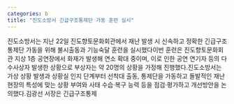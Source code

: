 ```yaml
---
categories: b
title: "진도소방서 긴급구조통제단 가동 훈련 실시"
---
```

진도소방서는 지난 22일 진도향토문화회관에서 재난 발생 시 신속하고 정확한 긴급구조통제단 가동을 위해 불시출동과 기능숙달 훈련을 실시했다이번 훈련은 진도향토문화회관 지상 1층 공연장에서 화재가 발생해 연소 확대 중이며, 이로 인한 공연 연기자 등의 다수사상자 발생한 상황으로 부상자는 약 20명의 상황을 가정해 진행했다.진도소방서는 가상 상황 발생과 상황실 인지 단계부터 선착대 출동, 통제단을 가동하고 돌발적인 재난 현장의 특성에 맞는 상황 부여와 사태 수습·복구 능력 등을 점검·평가하고 개선방안을 논의했다.김광선 서장은 긴급구조통제